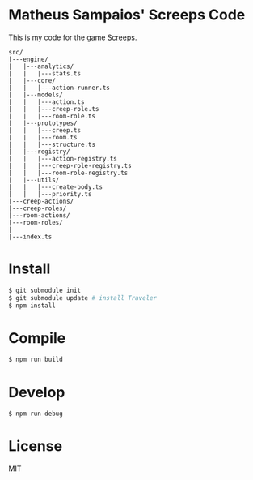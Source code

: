 Matheus Sampaios' Screeps Code
=============================

This is my code for the game [Screeps](https://screeps.com/).

```
src/
|---engine/
|   |---analytics/
|   |   |---stats.ts
|   |---core/
|   |   |---action-runner.ts
|   |---models/
|   |   |---action.ts
|   |   |---creep-role.ts
|   |   |---room-role.ts
|   |---prototypes/
|   |   |---creep.ts
|   |   |---room.ts
|   |   |---structure.ts
|   |---registry/
|   |   |---action-registry.ts
|   |   |---creep-role-registry.ts
|   |   |---room-role-registry.ts
|   |---utils/
|   |   |---create-body.ts
|   |   |---priority.ts
|---creep-actions/
|---creep-roles/
|---room-actions/
|---room-roles/
|
|---index.ts
```

# Install
```bash
$ git submodule init
$ git submodule update # install Traveler
$ npm install
```

# Compile
```bash
$ npm run build
```

# Develop
```bash
$ npm run debug
```

# License
MIT
